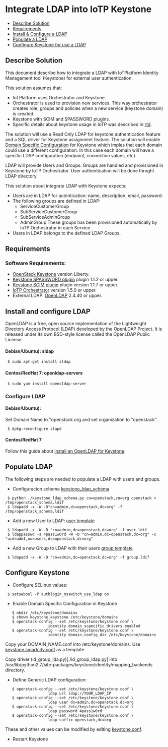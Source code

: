 # Integrate LDAP into IoTP Keystone


* [Describe Solution](#describe-solution)
* [Requirements](#requirements)
* [Install & Configure a LDAP](#install-ldap)
* [Populate a LDAP](#populate-ldap)
* [Configure Keystone for use a LDAP](#configure-keystone)


## Describe Solution

This document describe how to integrate a LDAP with IoTPlatform Identity Management tool (Keystone) for external user authentication.

This solution assumes that:
- IoTPlatform uses Orchestrator and Keystone.
- Orchestrator is used to provision new services. This way orchestrator creates role, groups and policies when a new service (keystone domain) is created.
- Keystone with SCIM and SPASSWORD plugins.
- Specific details about keystone usage in IoTP was described in [rtd](https://fiware-iot-stack.readthedocs.io/en/latest/topics/user_permissions/index.html).

The solution will use a Read Only LDAP for keystone authentication feature and a SQL driver for Keystone assignment feature.
The solution will enable [Domain Specific Configuration](http://docs.openstack.org/admin-guide/identity-domain-specific-config.html) for Keystone which imples that each domain could use a different configuration. In this case each domain will have a specific LDAP configuration (endpoint, connection values, etc).

LDAP will provide Users and Groups. Groups are handled and provisioned in Keystone by IoTP Orchestrator.
User authentication will be done throght LDAP directory.

This solution about integrate LDAP with Keystone expects:
- Users are in LDAP for autentication: name, description, email, password.
- The following groups are defined in LDAP:
  - ServiceCustomerGroup
  - SubServiceCustomerGroup
  - SubServiceAdminGroup
  - AdminGroup
  These groups has been provisioned automatically by IoTP Orchestrator in each Service.
- Users in LDAP belongs to the defined LDAP Groups.


## Requirements

### Software Requirements:
  - [OpenStack Keystone](http://docs.openstack.org/developer/keystone) version Liberty.
  - [Keystone SPASSWORD plugin](https://github.com/telefonicaid/fiware-keystone-spassword) plugin 1.1.2 or upper.
  - [Keystone SCIM plugin](https://github.com/telefonicaid/fiware-keystone-scim) plugin version 1.1.7 or upper.
  - [IoTP Orchestrator](https://github.com/telefonicaid/orchestrator) version 1.5.0 or upper.
  - External LDAP: [OpenLDAP](http://www.openldap.org) 2.4.40 or upper.


## Install and configure LDAP

OpenLDAP is a free, open source implementation of the Lightweight Directory Access Protocol (LDAP) developed by the OpenLDAP Project. It is released under its own BSD-style license called the OpenLDAP Public License.

#### Debian/Ubuntu): sldap
```
 $ sudo apt-get install sldap
```

#### Centos/RedHat 7: openldap-servers
```
 $ sudo yum install opensldap-server
```

### Configure LDAP

#### Debian/Ubuntu):
Set Domain Name to "openstack.org and set organization to "openstack".

```
 $ dpkg-reconfigure slapd
```

#### Centos/RedHat 7
Follow this guide about [install an OpenLDAP for Keystone](https://wiki.openstack.org/wiki/OpenLDAP).


## Populate LDAP

The following steps are needed to populate a LDAP with users and groups.

- Configuracion schema [keystone_ldap_schema](./keystone_ldap_schema.py)
```
 $ python ./keystone_ldap_schema.py cn=openstack,cn=org openstack > /tmp/openstack_schema.ldif
 $ ldapadd -x -W -D"cn=admin,dc=openstack,dc=org" -f /tmp/openstack_schema.ldif
```

- Add a new User to LDAP: [user template](./user.ldif)
```
 $ ldapadd -x -W -D "cn=admin,dc=openstack,dc=org" -f user.ldif
 $ ldappasswd -s 4pass1w0rd -W -D "cn=admin,dc=openstack,dc=org" -x "uid=adm1,ou=users,dc=openstack,dc=org"
```

- Add a new Group to LDAP with their users [group template](./group.ldif)
```
 $ ldapadd -x -W -D "cn=admin,dc=openstack,dc=org" -f group.ldif
```


## Configure Keystone

- Configure SELinux values:

```
 $ setsebool -P authlogin_nsswitch_use_ldap on
```

- Enable Domain Specific Configuration in Keystone

```
   $ mkdir /etc/keystone/domains
   $ chown keystone.keystone /etc/keystone/domains
   $ openstack-config --set /etc/keystone/keystone.conf \
                   identity domain_scpecific_drivers enabled
   $ openstack-config --set /etc/keystone/keystone.conf \
                   identity domain_config_dir /etc/keystone/domains
```
  Copy your DOMAIN_NAME.conf into /etc/keystone/domains. Use [keystone.smartcity.conf](./keystone.smartcity.conf) as a template.

  Copy driver (id_group_lda.py)[./id_group_ldap.py] into /usr/lib/python2.7/site-packages/keystone/identity/mapping_backends directory.

- Define Generic LDAP configuration:

```
   $ openstack-config --set /etc/keystone/keystone.conf \
                   ldap url ldap://YOUR_LDAP_IP
   $ openstack-config --set /etc/keystone/keystone.conf \
                   ldap user dc=admin,dc=openstack,dc=org
   $ openstack-config --set /etc/keystone/keystone.conf \
                   ldap password 4pass1w0rd
   $ openstack-config --set /etc/keystone/keystone.conf \
                   ldap suffix openstack,dc=org
```

  These and other values can be modified by editing [keystone.conf](http://docs.openstack.org/liberty/config-reference/content/section_keystone.conf.html).

- Restart Keystone

